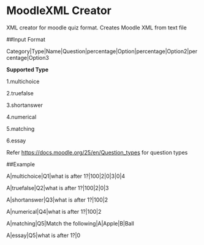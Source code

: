 MoodleXML Creator
=================

XML creator for moodle quiz format. Creates Moodle XML from text file

##Input Format

Category|Type|Name|Question|percentage|Option|percentage|Option2|percentage|Option3

**Supported Type**

1.multichoice

2.truefalse

3.shortanswer

4.numerical

5.matching

6.essay

Refer https://docs.moodle.org/25/en/Question_types for question types

##Example

A|multichoice|Q1|what is after 1?|100|2|0|3|0|4

A|truefalse|Q2|what is after 1?|100|2|0|3

A|shortanswer|Q3|what is after 1?|100|2

A|numerical|Q4|what is after 1?|100|2

A|matching|Q5|Match the following|A|Apple|B|Ball

A|essay|Q5|what is after 1?|0


